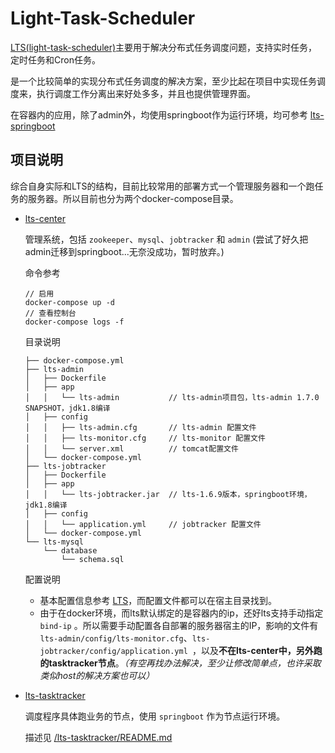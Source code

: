 # Light-Task-Scheduler

[LTS(light-task-scheduler)](http://git.oschina.net/hugui/light-task-scheduler)主要用于解决分布式任务调度问题，支持实时任务，定时任务和Cron任务。

是一个比较简单的实现分布式任务调度的解决方案，至少比起在项目中实现任务调度来，执行调度工作分离出来好处多多，并且也提供管理界面。

在容器内的应用，除了admin外，均使用springboot作为运行环境，均可参考 [lts-springboot](http://git.oschina.net/kennylee/lts-springboot)

## 项目说明

综合自身实际和LTS的结构，目前比较常用的部署方式一个管理服务器和一个跑任务的服务器。所以目前也分为两个docker-compose目录。

* [lts-center](./lts-center)

    管理系统，包括 `zookeeper`、`mysql`、`jobtracker` 和 `admin` (尝试了好久把admin迁移到springboot...无奈没成功，暂时放弃。)

    命令参考

    ```
    // 启用
    docker-compose up -d
    // 查看控制台
    docker-compose logs -f
    ```

    目录说明

    ```
    ├── docker-compose.yml
    ├── lts-admin
    │   ├── Dockerfile
    │   ├── app
    │   │   └── lts-admin           // lts-admin项目包，lts-admin 1.7.0 SNAPSHOT，jdk1.8编译
    │   ├── config
    │   │   ├── lts-admin.cfg       // lts-admin 配置文件
    │   │   ├── lts-monitor.cfg     // lts-monitor 配置文件
    │   │   └── server.xml          // tomcat配置文件
    │   └── docker-compose.yml
    ├── lts-jobtracker
    │   ├── Dockerfile
    │   ├── app
    │   │   └── lts-jobtracker.jar  // lts-1.6.9版本，springboot环境，jdk1.8编译
    │   ├── config
    │   │   └── application.yml     // jobtracker 配置文件
    │   └── docker-compose.yml
    └── lts-mysql
        └── database
            └── schema.sql
    ```

    配置说明

    * 基本配置信息参考 [LTS](http://git.oschina.net/hugui/light-task-scheduler)，而配置文件都可以在宿主目录找到。
    * 由于在docker环境，而lts默认绑定的是容器内的ip，还好lts支持手动指定 `bind-ip` 。所以需要手动配置各自部署的服务器宿主的IP，影响的文件有 `lts-admin/config/lts-monitor.cfg`、`lts-jobtracker/config/application.yml `，以及**不在lts-center中，另外跑的tasktracker节点**。*（有空再找办法解决，至少让修改简单点，也许采取类似host的解决方案也可以）*

* [lts-tasktracker](./lts-tasktracker)

	调度程序具体跑业务的节点，使用 `springboot` 作为节点运行环境。 
	
	描述见 [/lts-tasktracker/README.md](./lts-tasktracker/README.md)


